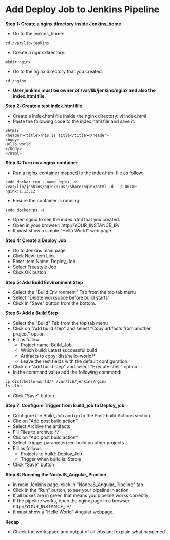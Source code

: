 # Add Deploy Job to Jenkins Pipeline

**Step 1: Create a nginx directory inside Jenkins_home**
* Go to the jenkins_home: 
```
cd /var/lib/jenkins
```
* Create a nginx directory: 
```
mkdir nginx
```
* Go to the nginx directory that you created: 
```
cd /nginx
```
* **User jenkins must be owner of /var/lib/jenkins/nginx and also the index.html file.**

**Step 2: Create a test index.html file**
* Create a index.html file inside the nginx directory: vi index.html
* Paste the following code to the index.html file and save it.

```
<html>
<header><title>This is title</title></header>
<body>
Hello world
</body>
</html>
```

**Step 3: Turn on a nginx container**
* Run a nginx container mapped to the index.html file as follow:
```
sudo docker run --name nginx -v /var/lib/jenkins/nginx:/usr/share/nginx/html -d  -p 80:80 nginx:1.13.12
```
* Ensure the container is running:
```
sudo docker ps -a
```
* Open nginx to see the index.html that you created.
* Open in your browser: http://YOUR_INSTANCE_IP/
* It must show a simple "Hello World" web page.

**Step 4: Create a Deploy Job**
* Go to Jenkins main page
* Click New Item Link
* Enter Item Name: Deploy_Job
* Select Freestyle Job
* Click OK button

**Step 5: Add Build Environment Step**
* Select the "Build Environment" Tab from the top tab menu
* Select "Delete workspace before build starts"
* Click in "Save" button from the bottom.

**Step 6: Add a Build Step**
* Select the "Build" Tab from the top tab menu
* Click on "Add build step" and select "Copy artifacts from another project" option
* Fill as follow:
  * Project name: Build_Job
  * Which build: Latest successful build
  * Artifacts to copy: dist/hello-world/*
  * Leave the rest fields with the default configuration.
* Click on "Add build step" and select "Execute shell" option
* In the command value add the following command:
```
cp dist/hello-world/* /var/lib/jenkins/nginx
ls -lha
```
* Click "Save" button

**Step 7:  Configure Trigger from Build_job to Deploy_job**
* Configure the Build_Job and go to the Post-build Actions section.
* Clic on "Add post build action"
* Select Archive the artifacts
* Fill Files to archive: **/*
* Clic on "Add post build action"
* Select Trigger parameterized build on other projects
* Fill as follows
  * Projects to build: Deploy_Job
  * Trigger when build is: Stable
* Click "Save" button

**Step 8: Running the NodeJS_Angular_Pipeline**
* In main Jenkins page, click in "NodeJS_Angular_Pipeline" tab
* Click in the "Run" button, to see your pipeline in action
* If all boxes are in green that means you pipeline works correctly
* If the pipeline works, open the nginx page in a browser: http://YOUR_INSTANCE_IP/
* It must show a "Hello World" Angular webpage.

**Recap**
* Check the workspace and output of all jobs and explain what happened
